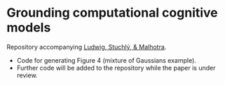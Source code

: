 # Grounding computational cognitive models

Repository accompanying [Ludwig, Stuchlý, & Malhotra](https://osf.io/preprints/psyarxiv/vur6t). 

- Code for generating Figure 4 (mixture of Gaussians example).
- Further code will be added to the repository while the paper is under review.
